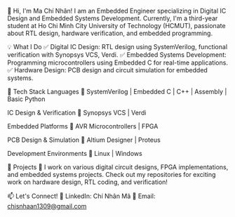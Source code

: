 👋 Hi, I'm Ma Chí Nhân!
I am an Embedded Engineer specializing in Digital IC Design and Embedded Systems Development. Currently, I'm a third-year student at Ho Chi Minh City University of Technology (HCMUT), passionate about RTL design, hardware verification, and embedded programming.

💡 What I Do
✅ Digital IC Design: RTL design using SystemVerilog, functional verification with Synopsys VCS, Verdi.
✅ Embedded Systems Development: Programming microcontrollers using Embedded C for real-time applications.
✅ Hardware Design: PCB design and circuit simulation for embedded systems.

🔨 Tech Stack
Languages
🔹 SystemVerilog | Embedded C | C++ | Assembly | Basic Python

IC Design & Verification
🔹 Synopsys VCS | Verdi

Embedded Platforms
🔹 AVR Microcontrollers | FPGA

PCB Design & Simulation
🔹 Altium Designer | Proteus

Development Environments
🔹 Linux | Windows

📌 Projects 🚀
I work on various digital circuit designs, FPGA implementations, and embedded systems projects. Check out my repositories for exciting work on hardware design, RTL coding, and verification!

📫 Let's Connect!
📌 LinkedIn: Chí Nhân Mã
📧 Email: chisnhaan1309@gmail.com

